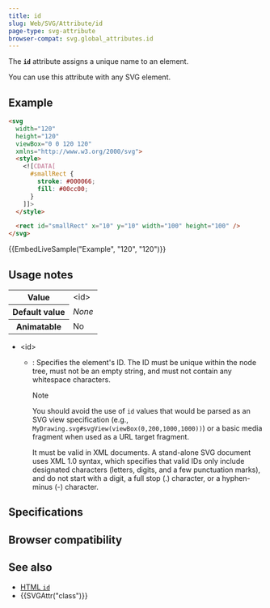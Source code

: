 ```yaml
---
title: id
slug: Web/SVG/Attribute/id
page-type: svg-attribute
browser-compat: svg.global_attributes.id
---
```




The **`id`** attribute assigns a unique name to an element.

You can use this attribute with any SVG element.

## Example

```html
<svg
  width="120"
  height="120"
  viewBox="0 0 120 120"
  xmlns="http://www.w3.org/2000/svg">
  <style>
    <![CDATA[
      #smallRect {
        stroke: #000066;
        fill: #00cc00;
      }
    ]]>
  </style>

  <rect id="smallRect" x="10" y="10" width="100" height="100" />
</svg>
```

{{EmbedLiveSample("Example", "120", "120")}}

## Usage notes

<table class="properties">
  <tbody>
    <tr>
      <th scope="row">Value</th>
      <td>&#x3C;id></td>
    </tr>
    <tr>
      <th scope="row">Default value</th>
      <td><em>None</em></td>
    </tr>
    <tr>
      <th scope="row">Animatable</th>
      <td>No</td>
    </tr>
  </tbody>
</table>

- \<id>

  - : Specifies the element's ID. The ID must be unique within the node tree, must not be an empty string, and must not contain any whitespace characters.

    > [!NOTE]
    > You should avoid the use of `id` values that would be parsed as an SVG view specification (e.g., `MyDrawing.svg#svgView(viewBox(0,200,1000,1000))`) or a basic media fragment when used as a URL target fragment.

    It must be valid in XML documents. A stand-alone SVG document uses XML 1.0 syntax, which specifies that valid IDs only include designated characters (letters, digits, and a few punctuation marks), and do not start with a digit, a full stop (.) character, or a hyphen-minus (-) character.

## Specifications



## Browser compatibility



## See also

- [HTML `id`](/Web/HTML/Global_attributes/id)
- {{SVGAttr("class")}}
